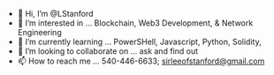 - 👋 Hi, I’m @LStanford
- 👀 I’m interested in ... Blockchain, Web3 Development, & Network Engineering
- 🌱 I’m currently learning ... PowerSHell, Javascript, Python, Solidity,
- 💞️ I’m looking to collaborate on ... ask and find out
- 📫 How to reach me ... 540-446-6633; sirleeofstanford@gmail.com

<!---
LStanford1983/LStanford1983 is a ✨ special ✨ repository because its `README.md` (this file) appears on your GitHub profile.
You can click the Preview link to take a look at your changes.
--->
